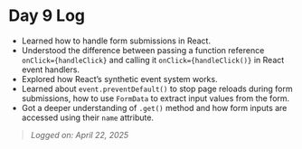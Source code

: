 # Day 9 Log

- Learned how to handle form submissions in React.
- Understood the difference between passing a function reference `onClick={handleClick}` and calling it `onClick={handleClick()}` in React event handlers.
- Explored how React’s synthetic event system works.
- Learned about `event.preventDefault()` to stop page reloads during form submissions, how to use `FormData` to extract input values from the form.
- Got a deeper understanding of `.get()` method and how form inputs are accessed using their `name` attribute.

> *Logged on: April 22, 2025*